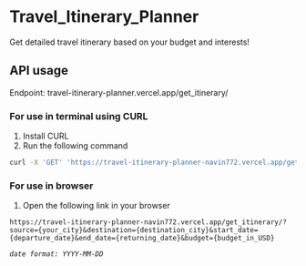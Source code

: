 # Travel_Itinerary_Planner

Get detailed travel itinerary based on your budget and interests!

## API usage

Endpoint: travel-itinerary-planner.vercel.app/get_itinerary/
### For use in terminal using CURL
1. Install CURL
2. Run the following command
```bash
curl -X 'GET' 'https://travel-itinerary-planner-navin772.vercel.app/get_itinerary/?source={your_city}&destination={destination_city}&start_date={departure_date}&end_date={returning_date}&budget={budget_in_USD}' -H 'accept: application/json'
```

### For use in browser
1. Open the following link in your browser
```
https://travel-itinerary-planner-navin772.vercel.app/get_itinerary/?source={your_city}&destination={destination_city}&start_date={departure_date}&end_date={returning_date}&budget={budget_in_USD}
```
*`date format: YYYY-MM-DD`*